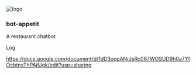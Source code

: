 ![logo](https://drive.google.com/uc?export=view&id=11Q_QjS40e-Z_WNNVC5Jn0jBwgrleiIAB)

### bot-appetit



A restaurant chatbot

Log

https://docs.google.com/document/d/1dD3oqpANrJsRc087WOSUD9h0a7YfOcbtnxThPAjfJgk/edit?usp=sharing
